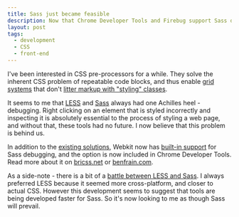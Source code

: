 ```yaml
---
title: Sass just became feasible
description: Now that Chrome Developer Tools and Firebug support Sass debugging, CSS pre-processors have a viable future.
layout: post
tags:
  - development
  - CSS
  - front-end
---
```

 
I've been interested in CSS pre-processors for a while. They solve the inherent CSS problem of repeatable code blocks, and thus enable [grid systems](http://semantic.gs/) that don't [litter markup with "styling" classes](http://webdesignernotebook.com/css/are-css-frameworks-evil/).

It seems to me that [LESS](http://lesscss.org/) and [Sass](http://sass-lang.com/) always had one Achilles heel - debugging. Right clicking on an element that is styled incorrectly and inspecting it is absolutely essential to the process of styling a web page, and without that, these tools had no future. I now believe that this problem is behind us.

In addition to the [existing solutions](http://stackoverflow.com/questions/9865302/less-sass-debugging-in-chrome-dev-tools-firebug), Webkit now has [built-in support](http://trac.webkit.org/changeset/123768) for Sass debugging, and the option is now included in Chrome Developer Tools. Read more about it on [bricss.net](http://bricss.net/post/33788072565/using-sass-source-maps-in-webkit-inspector) or [benfrain.com](http://benfrain.com/add-sass-compass-debug-info-for-chrome-web-developer-tools/).

As a side-note - there is a bit of a [battle between LESS and Sass](http://stackoverflow.com/questions/8411066/less-vs-sass-vs). I always preferred LESS because it seemed more cross-platform, and closer to actual CSS. However this development seems to suggest that tools are being developed faster for Sass. So it's now looking to me as though Sass will prevail.
